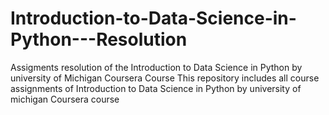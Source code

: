 # Introduction-to-Data-Science-in-Python---Resolution
Assigments resolution of the Introduction to Data Science in Python by university of Michigan Coursera Course
This repository includes all course assignments of Introduction to Data Science in Python by university of michigan Coursera course
